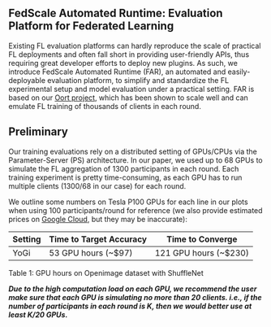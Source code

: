 ## FedScale Automated Runtime: Evaluation Platform for Federated Learning

Existing FL evaluation platforms can hardly reproduce the scale of practical FL deployments and often fall short in providing user-friendly APIs,
thus requiring great developer efforts to deploy new plugins. As such, we introduce FedScale Automated Runtime (FAR),
an automated and easily-deployable evaluation platform, to simplify and standardize the FL experimental setup and model evaluation under a practical setting.
FAR is based on our [Oort project](https://github.com/SymbioticLab/Oort), which has been shown to scale well and can emulate FL training of thousands of clients
in each round.

## Preliminary

Our training evaluations rely on a distributed setting of GPUs/CPUs via the Parameter-Server (PS) architecture.
In our paper, we used up to 68 GPUs to simulate the FL aggregation of 1300 participants in each round.
Each training experiment is pretty time-consuming, as each GPU has to run multiple clients (1300/68 in our case) for each round.

We outline some numbers on Tesla P100 GPUs for each line in our plots when using 100 participants/round for reference
(we also provide estimated prices on [Google Cloud](https://cloud.google.com/products/calculator), but they may be inaccurate):

| Setting | Time to Target Accuracy | Time to Converge      |
| ------- | ----------------------- | --------------------- |
| YoGi    | 53 GPU hours (~$97)     | 121 GPU hours (~$230) |

Table 1: GPU hours on Openimage dataset with ShuffleNet

**_Due to the high computation load on each GPU, we recommend the user make sure that each GPU is simulating no more than 20 clients.
i.e., if the number of participants in each round is K, then we would better use at least K/20 GPUs._**
